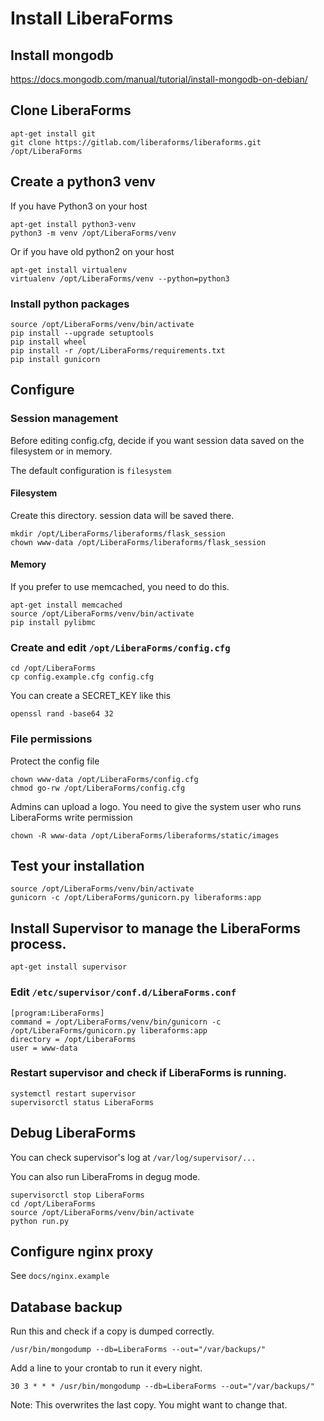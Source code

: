 
# Install LiberaForms

## Install mongodb
https://docs.mongodb.com/manual/tutorial/install-mongodb-on-debian/


## Clone LiberaForms
```
apt-get install git
git clone https://gitlab.com/liberaforms/liberaforms.git /opt/LiberaForms
```

## Create a python3 venv
If you have Python3 on your host
```
apt-get install python3-venv
python3 -m venv /opt/LiberaForms/venv
```
Or if you have old python2 on your host
```
apt-get install virtualenv
virtualenv /opt/LiberaForms/venv --python=python3
```

### Install python packages
```
source /opt/LiberaForms/venv/bin/activate
pip install --upgrade setuptools
pip install wheel
pip install -r /opt/LiberaForms/requirements.txt
pip install gunicorn
```

## Configure

### Session management
Before editing config.cfg, decide if you want session data saved on the filesystem or in memory.

The default configuration is `filesystem`

#### Filesystem
Create this directory. session data will be saved there.
```
mkdir /opt/LiberaForms/liberaforms/flask_session
chown www-data /opt/LiberaForms/liberaforms/flask_session
```

#### Memory
If you prefer to use memcached, you need to do this.
```
apt-get install memcached
source /opt/LiberaForms/venv/bin/activate
pip install pylibmc
```

### Create and edit `/opt/LiberaForms/config.cfg`
```
cd /opt/LiberaForms
cp config.example.cfg config.cfg
```

You can create a SECRET_KEY like this
```
openssl rand -base64 32
```

### File permissions
Protect the config file
```
chown www-data /opt/LiberaForms/config.cfg
chmod go-rw /opt/LiberaForms/config.cfg
```

Admins can upload a logo. You need to give the system user who runs LiberaForms write permission
```
chown -R www-data /opt/LiberaForms/liberaforms/static/images
```

## Test your installation
```
source /opt/LiberaForms/venv/bin/activate
gunicorn -c /opt/LiberaForms/gunicorn.py liberaforms:app
```

## Install Supervisor to manage the LiberaForms process.
```
apt-get install supervisor
```

### Edit `/etc/supervisor/conf.d/LiberaForms.conf`
```
[program:LiberaForms]
command = /opt/LiberaForms/venv/bin/gunicorn -c /opt/LiberaForms/gunicorn.py liberaforms:app
directory = /opt/LiberaForms
user = www-data
```

### Restart supervisor and check if LiberaForms is running.
```
systemctl restart supervisor
supervisorctl status LiberaForms
```

## Debug LiberaForms
You can check supervisor's log at `/var/log/supervisor/...`

You can also run LiberaFroms in degug mode.
```
supervisorctl stop LiberaForms
cd /opt/LiberaForms
source /opt/LiberaForms/venv/bin/activate
python run.py
```

## Configure nginx proxy
See `docs/nginx.example`


## Database backup
Run this and check if a copy is dumped correctly.
```
/usr/bin/mongodump --db=LiberaForms --out="/var/backups/"
```

Add a line to your crontab to run it every night.
```
30 3 * * * /usr/bin/mongodump --db=LiberaForms --out="/var/backups/"
```
Note: This overwrites the last copy. You might want to change that.
